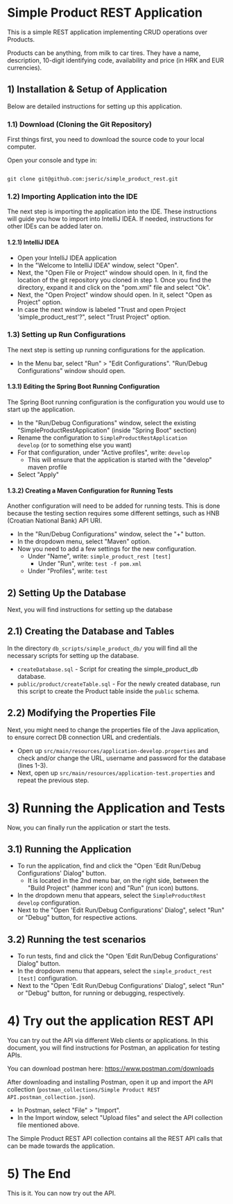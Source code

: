# Simple Product REST Application

This is a simple REST application implementing CRUD operations over Products.

Products can be anything, from milk to car tires.
They have a name, description, 10-digit identifying code, availability and price (in HRK and EUR currencies).

## 1) Installation & Setup of Application

Below are detailed instructions for setting up this application.


### 1.1) Download (Cloning the Git Repository)
First things first, you need to download the source code to your local computer.

Open your console and type in:

<code>
git clone git@github.com:jseric/simple_product_rest.git
</code>

### 1.2) Importing Application into the IDE
The next step is importing the application into the IDE. These instructions will guide you how to import into IntelliJ IDEA.
If needed, instructions for other IDEs can be added later on.

#### 1.2.1) IntelliJ IDEA
- Open your IntelliJ IDEA application
- In the "Welcome to IntelliJ IDEA" window, select "Open".
- Next, the "Open File or Project" window should open. In it, find the location of the git repository you cloned in step 1.
Once you find the directory, expand it and click on the "pom.xml" file and select "Ok".
- Next, the "Open Project" window should open. In it, select "Open as Project" option.
- In case the next window is labeled "Trust and open Project 'simple_product_rest'?", select "Trust Project" option.

### 1.3) Setting up Run Configurations
The next step is setting up running configurations for the application.

- In the Menu bar, select "Run" > "Edit Configurations". "Run/Debug Configurations" window should open.

#### 1.3.1) Editing the Spring Boot Running Configuration
The Spring Boot running configuration is the configuration you would use to start up the application.

- In the "Run/Debug Configurations" window, select the existing "SimpleProductRestApplication" (inside "Spring Boot" section)
- Rename the configuration to <code>SimpleProductRestApplication develop</code> (or to something else you want)
- For that configuration, under "Active profiles", write: <code>develop</code>
  - This will ensure that the application is started with the "develop" maven profile 
- Select "Apply"


#### 1.3.2) Creating a Maven Configuration for Running Tests
Another configuration will need to be added for running tests.
This is done because the testing section requires some different settings, such as HNB (Croatian National Bank) API URI.

- In the "Run/Debug Configurations" window, select the "+" button.
- In the dropdown menu, select "Maven" option.
- Now you need to add a few settings for the new configuration. 
  - Under "Name", write: <code>simple_product_rest [test]</code>
    - Under "Run", write: <code>test -f pom.xml</code>
  - Under "Profiles", write: <code>test</code>
 
 
## 2) Setting Up the Database
Next, you will find instructions for setting up the database

## 2.1) Creating the Database and Tables
In the directory <code>db_scripts/simple_product_db/</code> you will find all the necessary scripts for setting up the database.
- <code>createDatabase.sql</code> - Script for creating the simple_product_db database.
- <code>public/product/createTable.sql</code> - For the newly created database, run this script to create the Product table inside the <code>public</code> schema.

## 2.2) Modifying the Properties File
Next, you might need to change the properties file of the Java application, to ensure correct DB connection URL and credentials.

- Open up <code>src/main/resources/application-develop.properties</code> and check and/or change the URL, username and password for the database (lines 1-3).
- Next, open up <code>src/main/resources/application-test.properties</code> and repeat the previous step.


# 3) Running the Application and Tests
Now, you can finally run the application or start the tests.

## 3.1) Running the Application
- To run the application, find and click the "Open 'Edit Run/Debug Configurations' Dialog" button.
  - It is located in the 2nd menu bar, on the right side, between the "Build Project" (hammer icon) and "Run" (run icon) buttons.
- In the dropdown menu that appears, select the <code>SimpleProductRest develop</code> configuration.
- Next to the "Open 'Edit Run/Debug Configurations' Dialog", select "Run" or "Debug" button, for respective actions.

## 3.2) Running the test scenarios
- To run tests, find and click the "Open 'Edit Run/Debug Configurations' Dialog" button.
- In the dropdown menu that appears, select the <code>simple_product_rest [test]</code> configuration.
- Next to the "Open 'Edit Run/Debug Configurations' Dialog", select "Run" or "Debug" button, for running or debugging, respectively.


# 4) Try out the application REST API
You can try out the API via different Web clients or applications.
In this document, you will find instructions for Postman, an application for testing APIs.

You can download postman here: https://www.postman.com/downloads

After downloading and installing Postman, open it up and import the API collection (<code>postman_collections/Simple Product REST API.postman_collection.json</code>).
- In Postman, select "File" > "Import".
- In the Import window, select "Upload files" and select the API collection file mentioned above.

The Simple Product REST API collection contains all the REST API calls that can be made towards the application.

# 5) The End
This is it. You can now try out the API.

